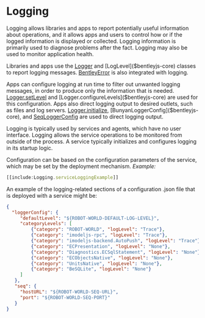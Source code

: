 # Logging

Logging allows libraries and apps to report potentially useful information about operations, and it allows apps and users to control how or if the logged information is displayed or collected. Logging information is primarily used to diagnose problems after the fact. Logging may also be used to monitor application health.

Libraries and apps use the [Logger]($bentleyjs-core) and [LogLevel]($bentleyjs-core) classes to report logging messages. [BentleyError]($bentleyjs-core) is also integrated with logging.

Apps can configure logging at run time to filter out unwanted logging messages, in order to produce only the information that is needed. [Logger.setLevel]($bentleyjs-core) and [Logger.configureLevels]($bentleyjs-core) are used for this configuration. Apps also direct logging output to desired outlets, such as files and log servers. [Logger.initialize]($bentleyjs-core), [BunyanLoggerConfig]($bentleyjs-core), and [SeqLoggerConfig]($bentleyjs-core) are used to direct logging output.

Logging is typically used by services and agents, which have no user interface. Logging allows the service operations
to be monitored from outside of the process. A service typically initializes and configures logging in its startup logic.

Configuration can be based on the configuration parameters of the service, which may be set by the deployment mechanism.
*Example:*
``` ts
[[include:Logging.serviceLoggingExample]]
```
An example of the logging-related sections of a configuration .json file that is deployed with a service might be:
``` json
{
  "loggerConfig": {
     "defaultLevel": "${ROBOT-WORLD-DEFAULT-LOG-LEVEL}",
     "categoryLevels": [
         {"category": "ROBOT-WORLD", "logLevel": "Trace"},
         {"category": "imodeljs-rpc", "logLevel": "Trace"},
         {"category": "imodeljs-backend.AutoPush", "logLevel": "Trace"},
         {"category": "ECPresentation", "logLevel": "None"},
         {"category": "Diagnostics.ECSqlStatement", "logLevel": "None"},
         {"category": "ECObjectsNative", "logLevel": "None"},
         {"category": "UnitsNative", "logLevel": "None"},
         {"category": "BeSQLite", "logLevel": "None"}
     ]
   },
   "seq": {
     "hostURL": "${ROBOT-WORLD-SEQ-URL}",
     "port": "${ROBOT-WORLD-SEQ-PORT}"
   }
}
```